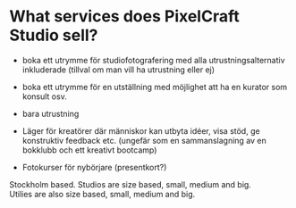 # What services does PixelCraft Studio sell?

- boka ett utrymme för studiofotografering med alla utrustningsalternativ inkluderade (tillval om man vill ha utrustning eller ej)

- boka ett utrymme för en utställning med möjlighet att ha en kurator som konsult
osv.

- bara utrustning

- Läger för kreatörer där människor kan utbyta idéer, visa stöd, ge konstruktiv feedback etc. (ungefär som en sammanslagning av en bokklubb och ett kreativt bootcamp)

- Fotokurser för nybörjare (presentkort?)

Stockholm based. 
Studios are size based, small, medium and big.   
Utilies are also size based, small, medium and big.
